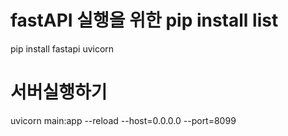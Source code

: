 # fastAPI 실행을 위한 pip install list
pip install fastapi uvicorn

# 서버실행하기
 uvicorn main:app --reload --host=0.0.0.0 --port=8099

 